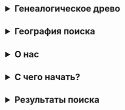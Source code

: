 <h1><details>
<summary>Генеалогическое древо</summary>
<h5><p>Генеалогическое древо - пристальный взгляд в прошлое своего рода. Память о предках.</p>

<p>Все мы в разные периоды наше жизни сталкиваемся с желанием узнать больше о наших предках.</p>

<p>Кем они были, где и когда жили, чем занимались, во что верили, кого любили. Обрывочные сведения о предках появляются в нашей жизни из собственных воспоминаний, рассказов наших родителей о своих родственниках, семейных легенд или дневников, которым посчастливилось сохраниться до настоящего времени. Что движет нами в стремлении узнать об их, а значит и нашем общем прошлом? Возможно дело в том, что мы – их продолжение, и больше знать о них - значит, лучше понимать себя, свои цели и мотивы. Во все времена люди увлекались чтением исторических хроник, с интересом узнавая о жизни людей, зачастую не имевших к ним никакого отношения. Нам же предоставляется возможность узнать о жизни собственных предков. Узнать о жизни тех, о ком мы слышали от старших поколений наших родных и близких, или даже тех, кто не сохранился в памяти живущих. Что остается от человека в этом мире после того как он ушел? Только память,которую хранят о нем современники и потомки. Он жив, пока жива память о нем, и умирает вместе с последним человеком, который о нем помнит. Черточка между датами рождения исмерти - это и есть след человека в истории, и только от нас зависит, как много эта черточка может рассказать о человеке.</p>

<p>В результате информационной революции постепенно упрощается доступ к сведениям, поиск которых ранее был сопряжен с большими трудностями, а зачастую и просто невозможен, так как не всегда понятно, где и что могло сохраниться. Люди думают, что если у них нет сведений о своих предках, то ситуацию нельзя изменить, ведь прошло столько времени, и нет никого, кто мог бы рассказать о минувших днях. Однако, практика показывает, что каждый человек оставляет о себе следы, тщательно исследовав которые мы можем на удивление много узнать о его прошлом. Вам предоставляется возможность воссоздать хронологию вашего рода, гордиться свершениями выдающихся его представителей, оставивших в истории свой след. Быть может, ужасаться и осуждать проступки или умиляться романтичным историям своих прадедушек и прабабушек. Узнать, кем они были: аристократами или священнослужителями, крестьянами, горожанами, или купцами. Ведь ваши предки были умнее, сильнее и везучее многих своих современников, у них остались потомки, которые о них помнят. Изучение истории собственного рода - это увлекательный интерактивный детектив, написать который, мы будем рады вам помочь…</p>
</h5>
</details>
</h1>

<h1><details>
<summary>География поиска</summary>
<h5><p>Архивный поиск выходцев из Стран Балтийского региона на Северо-Западе России.</p>

<p>На протяжении нескольких веков на службе Российской Империи состояли выходцы из других стран. Одни приезжали сюда на время по приглашению властей и поступали на службу в армию, на флот или в гражданские ведомства. Другие приезжали в поисках лучшей жизни и оставались здесь навсегда, становились профессорами, учителями, врачами, обзаводились семьей и связывали свое будущее с новой страной. В России на протяжении 300 лет проживали многочисленные диаспоры немцев, шведов, финнов, поляков, голландцев, латышей, эстонцев и выходцев из других стран, которые стекались в столицу империи Санкт-Петербург и его окрестности, центр притяжения динамично развивающегося государства, нуждавшегося в притоке новых людей. Если среди них были ваши предки, то, вполне вероятно, мы сможем проследить для вас их жизненный путь. Сохранился большой объем информации в различных источниках – федеральных, муниципальных, ведомственных, университетских, церковных, военных и военно-морских архивах.</p>

<p>К сожалению, великие потрясения предыдущего столетия нанесли огромный урон архивному делу в России. В результате трех революций и двух разрушительных войн многие архивы были частично или полностью уничтожены. Сохранившаяся информация разрозненна, плохо систематизирована, в значительной своей части не оцифрована, что очень затрудняет ее поиск. Мы предлагаем поиск и систематизацию этих сведений для предоставления Вам в наиболее удобном формате.</p>
</h5>
</details>
</h1>

<h1><details>
<summary>О нас</summary>
<h5>
<p>Сообщество «Stemma» - это группа опытных исследователей, которые на протяжении многих лет профессионально занимаются генеалогическими исследованиями и архивным поиском. Большой опыт работы в архивах и наработанные методики анализа полученных данных позволяют нам подготовить для вас максимально подробное жизнеописание предков. В наших исследованиях мы не ограничиваемся определением сухих дат основных жизненных событий, а стараемся собрать наиболее полные сведения о ваших родных: просматриваем домовые книги, банковские документы о ссудах и залогах, судебные и имущественные тяжбы, дела из медицинских учреждений, свидетельства о собственности, личные дела студентов, документы воинского учета, купеческих гильдий и ремесленных управ. Обобщив все данные из этих источников, зачастую удается воссоздать подробную картину жизни человека и «оживить» его образ.</p>
</h5>
</details>
</h1>

<h1><details>
<summary>С чего начать?</summary>
<h5>
<p>Если вы располагаете сведениями, что ваши родственники происходили из Северо-Западного региона России, или проживали здесь какое-то время, и вы заинтересованы в поиске сведений о них, сообщите нам на электронную почту всю известную информацию об интересующих вас персонах, или заполните анкету на нашем сайте. На основе этих данных мы проведем первичный поиск в архивах, проанализируем полученные данные, определим последовательность действий и перспективы последующего поиска в зависимости от содержания и сохранности архивных фондов.</p>

<p>После этого вы можете выбрать наиболее удобный вариант сотрудничества:
<ul>
<li> Мы ищем для вас всю возможную информацию о ваших родственниках, анализируем и упорядочиваем ее, чтобы предоставить полученный результат в той форме, которая вам наиболее удобна. В этом случае мы берем на себя хлопоты по архивному поиску, взаимодействуем с архивами и другими государственными и ведомственными учреждениями, оформляем запросы, ведем переписку и обрабатываем полученные результаты. Вы получаете подробный отчет о просмотренных делах с изложением найденной информации и ссылками на реквизиты, по которым эта информация хранится в архивных фондах.</li>
<li> Вы занимаетесь дальнейшим поиском самостоятельно. Мы предоставляем вам информацию об архивах и архивных фондах, в которых содержится интересующая вас информация. Мы консультируем вас и даем рекомендации по самостоятельному общению с архивными организациями.</li>
</ul>
</p>
</h5>
</details>
</h1>

<h1><details>
<summary>Результаты поиска</summary>
<h5>
<p>В зависимости от сохранности фондов и их доступности мы предоставим вам сведения о ключевых событиях в жизни ваших предков, таких как рождение, бракосочетание, состав семьи, рождение детей, смерть, дата и место погребения. В случае хорошей сохранности фондов удается подробно воссоздать жизненный путь людей: где и как они учились и работали, какой собственностью владели, за что были награждены или осуждены, брали ли ссуды в банке и как  устраивали жизнь своих родных и близких. Обнаруженные в процессе поиска сведения о родителях ваших предков позволят при желании продолжить поиск информации о родственниках в еще более ранние времена.</p>

<p>Вы можете выбрать наиболее удобный вариант оформления полученных результатов:
<ul>
<li> Краткое изложение фактов, каждый из которых подтверждается ссылкой на источники в
архивных фондах.</li>
<li> Художественное описание в виде эссе, в котором изложена вся найденная информация, сопровожденная комментариями и историческими сведениями, и снабженное ссылками на источники в архивных фондах</li>
<li> Художественное описание в виде эссе, в котором изложена вся найденная информация, сопровожденная комментариями и историческими сведениями, и снабженное ссылками на источники в архивных фондах, а также фотокопиями этих дел.</li>
</ul>
</p>
</h5>
</details>
</h1>
